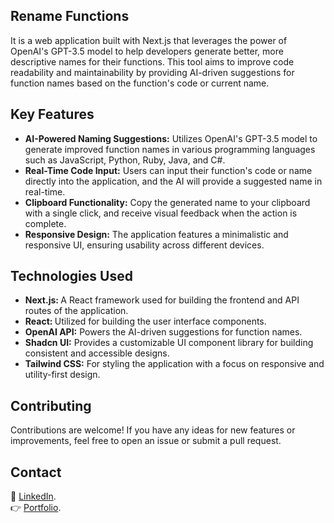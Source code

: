## Rename Functions

It is a web application built with Next.js that leverages the power of OpenAI's GPT-3.5 model to help developers generate better, more descriptive names for their functions. This tool aims to improve code readability and maintainability by providing AI-driven suggestions for function names based on the function's code or current name.

## Key Features

<ul>
<li> <strong>AI-Powered Naming Suggestions:</strong> Utilizes OpenAI's GPT-3.5 model to generate improved function names in various programming languages such as JavaScript, Python, Ruby, Java, and C#.
</li>

<li> <strong>Real-Time Code Input:</strong>  Users can input their function's code or name directly into the application, and the AI will provide a suggested name in real-time.
</li>

<li> <strong>Clipboard Functionality:</strong> Copy the generated name to your clipboard with a single click, and receive visual feedback when the action is complete.
</li>

<li> <strong>Responsive Design:</strong>  The application features a minimalistic and responsive UI, ensuring usability across different devices.
</li>
</ul>

## Technologies Used

<ul>
<li> <strong>Next.js: </strong> A React framework used for building the frontend and API routes of the application.
</li>

<li> <strong>React: </strong> Utilized for building the user interface components.

<li> <strong>OpenAI API:</strong> Powers the AI-driven suggestions for function names.
</li>

<li> <strong>Shadcn UI:</strong>  Provides a customizable UI component library for building consistent and accessible designs.
</li>

<li> <strong>Tailwind CSS:</strong> For styling the application with a focus on responsive and utility-first design.
</li>
</ul>

## Contributing

<p>Contributions are welcome! If you have any ideas for new features or improvements, feel free to open an issue or submit a pull request.</p>

## Contact

🔗 [LinkedIn](https://www.linkedin.com/in/matheus-altrao/).<br>
👉 [Portfolio](https://www.matheusaltrao.dev/).
